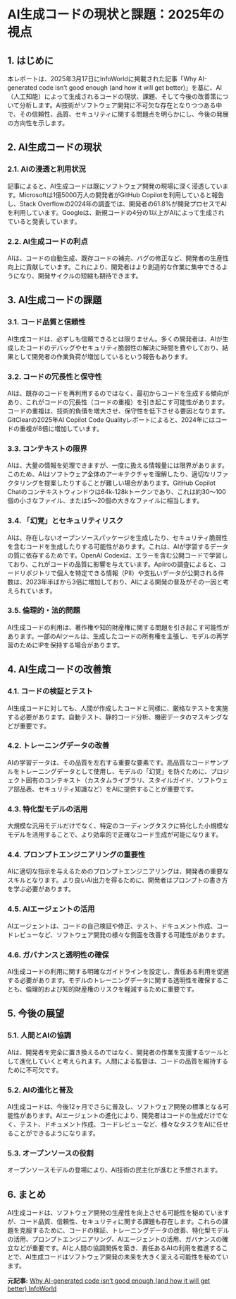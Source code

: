 # AI生成コードの現状と課題：2025年の視点

## 1. はじめに

本レポートは、2025年3月17日にInfoWorldに掲載された記事「Why AI-generated code isn’t good enough (and how it will get better)」を基に、AI（人工知能）によって生成されるコードの現状、課題、そして今後の改善策について分析します。AI技術がソフトウェア開発に不可欠な存在となりつつある中で、その信頼性、品質、セキュリティに関する問題点を明らかにし、今後の発展の方向性を示します。

## 2. AI生成コードの現状

### 2.1. AIの浸透と利用状況

記事によると、AI生成コードは既にソフトウェア開発の現場に深く浸透しています。Microsoftは1億5000万人の開発者がGitHub Copilotを利用していると報告し、Stack Overflowの2024年の調査では、開発者の61.8%が開発プロセスでAIを利用しています。Googleは、新規コードの4分の1以上がAIによって生成されていると発表しています。

### 2.2. AI生成コードの利点

AIは、コードの自動生成、既存コードの補完、バグの修正など、開発者の生産性向上に貢献しています。これにより、開発者はより創造的な作業に集中できるようになり、開発サイクルの短縮も期待できます。

## 3. AI生成コードの課題

### 3.1. コード品質と信頼性

AI生成コードは、必ずしも信頼できるとは限りません。多くの開発者は、AIが生成したコードのデバッグやセキュリティ脆弱性の解決に時間を費やしており、結果として開発者の作業負荷が増加しているという報告もあります。

### 3.2. コードの冗長性と保守性

AIは、既存のコードを再利用するのではなく、最初からコードを生成する傾向があり、これがコードの冗長性（コードの重複）を引き起こす可能性があります。コードの重複は、技術的負債を増大させ、保守性を低下させる要因となります。GitClearの2025年AI Copilot Code Qualityレポートによると、2024年にはコードの重複が8倍に増加しています。

### 3.3. コンテキストの限界

AIは、大量の情報を処理できますが、一度に扱える情報量には限界があります。このため、AIはソフトウェア全体のアーキテクチャを理解したり、適切なリファクタリングを提案したりすることが難しい場合があります。GitHub Copilot Chatのコンテキストウィンドウは64k-128kトークンであり、これは約30～100個の小さなファイル、または5～20個の大きなファイルに相当します。

### 3.4. 「幻覚」とセキュリティリスク

AIは、存在しないオープンソースパッケージを生成したり、セキュリティ脆弱性を含むコードを生成したりする可能性があります。これは、AIが学習するデータの質に依存するためです。OpenAI Codexは、エラーを含む公開コードで学習しており、これがコードの品質に影響を与えています。Apiiroの調査によると、コードリポジトリで個人を特定できる情報（PII）や支払いデータが公開される件数は、2023年半ばから3倍に増加しており、AIによる開発の普及がその一因と考えられています。

### 3.5. 倫理的・法的問題

AI生成コードの利用は、著作権や知的財産権に関する問題を引き起こす可能性があります。一部のAIツールは、生成したコードの所有権を主張し、モデルの再学習のためにIPを保持する場合があります。

## 4. AI生成コードの改善策

### 4.1. コードの検証とテスト

AI生成コードに対しても、人間が作成したコードと同様に、厳格なテストを実施する必要があります。自動テスト、静的コード分析、機密データのマスキングなどが重要です。

### 4.2. トレーニングデータの改善

AIの学習データは、その品質を左右する重要な要素です。高品質なコードサンプルをトレーニングデータとして使用し、モデルの「幻覚」を防ぐために、プロジェクト固有のコンテキスト（カスタムライブラリ、スタイルガイド、ソフトウェア部品表、セキュリティ知識など）をAIに提供することが重要です。

### 4.3. 特化型モデルの活用

大規模な汎用モデルだけでなく、特定のコーディングタスクに特化した小規模なモデルを活用することで、より効率的で正確なコード生成が可能になります。

### 4.4. プロンプトエンジニアリングの重要性

AIに適切な指示を与えるためのプロンプトエンジニアリングは、開発者の重要なスキルとなります。より良いAI出力を得るために、開発者はプロンプトの書き方を学ぶ必要があります。

### 4.5. AIエージェントの活用

AIエージェントは、コードの自己検証や修正、テスト、ドキュメント作成、コードレビューなど、ソフトウェア開発の様々な側面を改善する可能性があります。

### 4.6. ガバナンスと透明性の確保

AI生成コードの利用に関する明確なガイドラインを設定し、責任ある利用を促進する必要があります。モデルのトレーニングデータに関する透明性を確保することも、倫理的および知的財産権のリスクを軽減するために重要です。

## 5. 今後の展望

### 5.1. 人間とAIの協調

AIは、開発者を完全に置き換えるのではなく、開発者の作業を支援するツールとして進化していくと考えられます。人間による監督は、コードの品質を維持するために不可欠です。

### 5.2. AIの進化と普及

AI生成コードは、今後12ヶ月でさらに普及し、ソフトウェア開発の標準となる可能性があります。AIエージェントの進化により、開発者はコードの生成だけでなく、テスト、ドキュメント作成、コードレビューなど、様々なタスクをAIに任せることができるようになります。

### 5.3. オープンソースの役割

オープンソースモデルの登場により、AI技術の民主化が進むと予想されます。

## 6. まとめ

AI生成コードは、ソフトウェア開発の生産性を向上させる可能性を秘めていますが、コード品質、信頼性、セキュリティに関する課題も存在します。これらの課題を克服するために、コードの検証、トレーニングデータの改善、特化型モデルの活用、プロンプトエンジニアリング、AIエージェントの活用、ガバナンスの確立などが重要です。AIと人間の協調関係を築き、責任あるAIの利用を推進することで、AI生成コードはソフトウェア開発の未来を大きく変える可能性を秘めています。


**元記事:** [Why AI-generated code isn’t good enough (and how it will get better) InfoWorld](https://www.infoworld.com/article/3844363/why-ai-generated-code-isnt-good-enough-and-how-it-will-get-better.html)